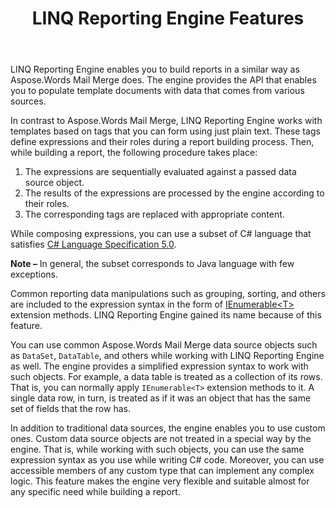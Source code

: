 ﻿---
title: LINQ Reporting Engine Features
type: docs
weight: 20
url: /java/linq-reporting-engine-features/
---

LINQ Reporting Engine enables you to build reports in a similar way as Aspose.Words Mail Merge does. The engine provides the API that enables you to populate template documents with data that comes from various sources.

In contrast to Aspose.Words Mail Merge, LINQ Reporting Engine works with templates based on tags that you can form using just plain text. These tags define expressions and their roles during a report building process. Then, while building a report, the following procedure takes place:

1. The expressions are sequentially evaluated against a passed data source object.
1. The results of the expressions are processed by the engine according to their roles.
1. The corresponding tags are replaced with appropriate content.

While composing expressions, you can use a subset of C# language that satisfies [C# Language Specification 5.0](http://www.microsoft.com/en-us/download/details.aspx?id=7029).

**Note –** In general, the subset corresponds to Java language with few exceptions.

Common reporting data manipulations such as grouping, sorting, and others are included to the expression syntax in the form of [IEnumerable&lt;T&gt;](http://msdn.microsoft.com/en-us/library/9eekhta0\(v=vs.110\).aspx) extension methods. LINQ Reporting Engine gained its name because of this feature.

You can use common Aspose.Words Mail Merge data source objects such as `DataSet`, `DataTable`, and others while working with LINQ Reporting Engine as well. The engine provides a simplified expression syntax to work with such objects. For example, a data table is treated as a collection of its rows. That is, you can normally apply `IEnumerable<T>` extension methods to it. A single data row, in turn, is treated as if it was an object that has the same set of fields that the row has.

In addition to traditional data sources, the engine enables you to use custom ones. Custom data source objects are not treated in a special way by the engine. That is, while working with such objects, you can use the same expression syntax as you use while writing C# code. Moreover, you can use accessible members of any custom type that can implement any complex logic. This feature makes the engine very flexible and suitable almost for any specific need while building a report.
